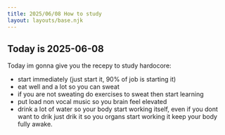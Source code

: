 ```yaml
---
title: 2025/06/08 How to study
layout: layouts/base.njk
---
```

## Today is 2025-06-08

Today im gonna give you the recepy to study hardocore:
- start immediately (just start it, 90% of job is starting it)
- eat well and a lot so you can sweat
- if you are not sweating do exercises to sweat then start learning
- put load non vocal music so you brain feel elevated
- drink a lot of water so your body start working itself,
even if you dont want to drik just drik it so you organs start working
it keep your body fully awake.
